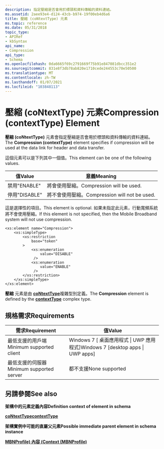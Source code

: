 ```yaml
---
description: 指定壓縮是否會用於標頭和資料傳輸的資料連結。
ms.assetid: 2aee93e4-d124-43cb-b974-19f00eb4d6a6
title: 壓縮 (coNtextType) 元素
ms.topic: reference
ms.date: 05/31/2018
topic_type:
- APIRef
- kbSyntax
api_name:
- Compression
api_type:
- Schema
ms.openlocfilehash: 0da6665f69c2791669f75b91e847081dbcc351e2
ms.sourcegitcommit: 831e8f3db78ab820e1710cede244553c70e50500
ms.translationtype: MT
ms.contentlocale: zh-TW
ms.lasthandoff: 01/07/2021
ms.locfileid: "103848113"
---
```

# <a name="compression-contexttype-element"></a><span data-ttu-id="54d3e-103">壓縮 (coNtextType) 元素</span><span class="sxs-lookup"><span data-stu-id="54d3e-103">Compression (contextType) Element</span></span>

<span data-ttu-id="54d3e-104">**壓縮 (coNtextType)** 元素會指定壓縮是否會用於標頭和資料傳輸的資料連結。</span><span class="sxs-lookup"><span data-stu-id="54d3e-104">The **Compression (contextType)** element specifies if compression will be used at the data link for header and data transfer.</span></span>

<span data-ttu-id="54d3e-105">這個元素可以是下列其中一個值。</span><span class="sxs-lookup"><span data-stu-id="54d3e-105">This element can be one of the following values.</span></span>

| <span data-ttu-id="54d3e-106">值</span><span class="sxs-lookup"><span data-stu-id="54d3e-106">Value</span></span>     | <span data-ttu-id="54d3e-107">意義</span><span class="sxs-lookup"><span data-stu-id="54d3e-107">Meaning</span></span>                       |
|-----------|-------------------------------|
| <span data-ttu-id="54d3e-108">禁用</span><span class="sxs-lookup"><span data-stu-id="54d3e-108">"ENABLE"</span></span>  | <span data-ttu-id="54d3e-109">將會使用壓縮。</span><span class="sxs-lookup"><span data-stu-id="54d3e-109">Compression will be used.</span></span>     |
| <span data-ttu-id="54d3e-110">停用</span><span class="sxs-lookup"><span data-stu-id="54d3e-110">"DISABLE"</span></span> | <span data-ttu-id="54d3e-111">將不會使用壓縮。</span><span class="sxs-lookup"><span data-stu-id="54d3e-111">Compression will not be used.</span></span> |



 

<span data-ttu-id="54d3e-112">這是選擇性的項目。</span><span class="sxs-lookup"><span data-stu-id="54d3e-112">This element is optional.</span></span> <span data-ttu-id="54d3e-113">如果未指定此元素，行動寬頻系統將不會使用壓縮。</span><span class="sxs-lookup"><span data-stu-id="54d3e-113">If this element is not specified, then the Mobile Broadband system will not use compression.</span></span>

``` syntax
<xs:element name="Compression">
    <xs:simpleType>
        <xs:restriction
            base="token"
        >
            <xs:enumeration
                value="DISABLE"
             />
            <xs:enumeration
                value="ENABLE"
             />
        </xs:restriction>
    </xs:simpleType>
</xs:element>
```

<span data-ttu-id="54d3e-114">**壓縮** 元素是由 [**coNtextType**](schema-contexttype-complextype.md)複雜型別定義。</span><span class="sxs-lookup"><span data-stu-id="54d3e-114">The **Compression** element is defined by the [**contextType**](schema-contexttype-complextype.md) complex type.</span></span>

## <a name="requirements"></a><span data-ttu-id="54d3e-115">規格需求</span><span class="sxs-lookup"><span data-stu-id="54d3e-115">Requirements</span></span>



| <span data-ttu-id="54d3e-116">需求</span><span class="sxs-lookup"><span data-stu-id="54d3e-116">Requirement</span></span> | <span data-ttu-id="54d3e-117">值</span><span class="sxs-lookup"><span data-stu-id="54d3e-117">Value</span></span> |
|-------------------------------------|---------------------------------------------------|
| <span data-ttu-id="54d3e-118">最低支援的用戶端</span><span class="sxs-lookup"><span data-stu-id="54d3e-118">Minimum supported client</span></span><br/> | <span data-ttu-id="54d3e-119">Windows 7 \[ 桌面應用程式 \| UWP 應用程式\]</span><span class="sxs-lookup"><span data-stu-id="54d3e-119">Windows 7 \[desktop apps \| UWP apps\]</span></span><br/> |
| <span data-ttu-id="54d3e-120">最低支援的伺服器</span><span class="sxs-lookup"><span data-stu-id="54d3e-120">Minimum supported server</span></span><br/> | <span data-ttu-id="54d3e-121">都不支援</span><span class="sxs-lookup"><span data-stu-id="54d3e-121">None supported</span></span><br/>                         |



## <a name="see-also"></a><span data-ttu-id="54d3e-122">另請參閱</span><span class="sxs-lookup"><span data-stu-id="54d3e-122">See also</span></span>

<dl> <dt>

<span data-ttu-id="54d3e-123">**架構中的元素定義內容**</span><span class="sxs-lookup"><span data-stu-id="54d3e-123">**Definition context of element in schema**</span></span>
</dt> <dt>

[<span data-ttu-id="54d3e-124">**coNtextType**</span><span class="sxs-lookup"><span data-stu-id="54d3e-124">**contextType**</span></span>](schema-contexttype-complextype.md)
</dt> <dt>

<span data-ttu-id="54d3e-125">**架構實例中可能的直屬父元素**</span><span class="sxs-lookup"><span data-stu-id="54d3e-125">**Possible immediate parent element in schema instance**</span></span>
</dt> <dt>

[<span data-ttu-id="54d3e-126">**MBNProfile) 內容 (**</span><span class="sxs-lookup"><span data-stu-id="54d3e-126">**Context (MBNProfile)**</span></span>](schema-context-mbnprofile-element.md)
</dt> </dl>

 

 




